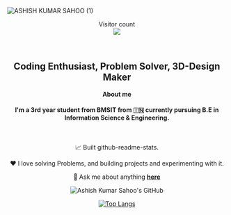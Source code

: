 ![ASHISH KUMAR SAHOO (1)](https://github.com/user-attachments/assets/0b237b5a-2823-4c9c-b035-24c671103079)

<p align="center"> 
  Visitor count<br>
  <img src="https://profile-counter.glitch.me/darksparks474/count.svg" />
</p>

<br />

<div align="center">
  <h2>Coding Enthusiast, Problem Solver, 3D-Design Maker</h2>
  <p><strong>About me</strong></p>

  <h4>
    I'm a 3rd year student from BMSIT from 🇮🇳 currently pursuing B.E in Information Science & Engineering.
  </h4>
</div>

<br/>

<div align="center">

   📈 Built github-readme-stats.

   ❤️ I love solving Problems, and building projects and experimenting with it.

   💬 Ask me about anything [**here**](mailto:ashish10112093@gmail.com)

  ![Ashish Kumar Sahoo's GitHub](https://github-readme-stats.vercel.app/api?username=darksparks474&show=reviews,discussions_started,discussions_answered,prs_merged,prs_merged_percentage&theme=radical)

  [![Top Langs](https://github-readme-stats.vercel.app/api/top-langs/?username=darksparks474)](https://github.com/anuraghazra/github-readme-stats)
</div>

<br />
<br />
